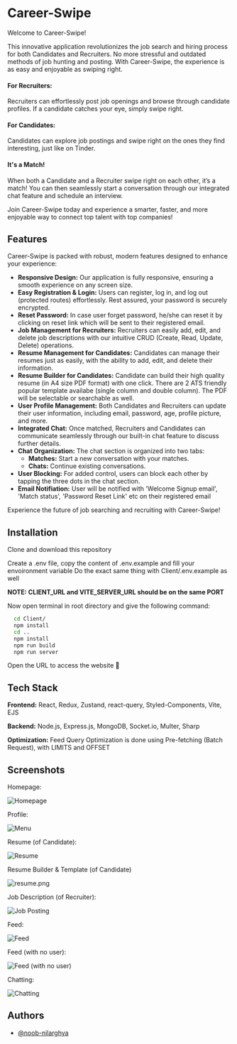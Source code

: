 
# Career-Swipe

Welcome to Career-Swipe!

This innovative application revolutionizes the job search and hiring process for both Candidates and Recruiters. No more stressful and outdated methods of job hunting and posting. With Career-Swipe, the experience is as easy and enjoyable as swiping right.

#### For Recruiters:
Recruiters can effortlessly post job openings and browse through candidate profiles. If a candidate catches your eye, simply swipe right.

#### For Candidates:
Candidates can explore job postings and swipe right on the ones they find interesting, just like on Tinder.

#### It's a Match!
When both a Candidate and a Recruiter swipe right on each other, it’s a match! You can then seamlessly start a conversation through our integrated chat feature and schedule an interview.

Join Career-Swipe today and experience a smarter, faster, and more enjoyable way to connect top talent with top companies!

## Features

Career-Swipe is packed with robust, modern features designed to enhance your experience:

- **Responsive Design:** Our application is fully responsive, ensuring a smooth experience on any screen size.
- **Easy Registration & Login:** Users can register, log in, and log out (protected routes) effortlessly. Rest assured, your password is securely encrypted.
- **Reset Password:** In case user forget password, he/she can reset it by clicking on reset link which will be sent to their registered email.
- **Job Management for Recruiters:** Recruiters can easily add, edit, and delete job descriptions with our intuitive CRUD (Create, Read, Update, Delete) operations.
- **Resume Management for Candidates:** Candidates can manage their resumes just as easily, with the ability to add, edit, and delete their information.
- **Resume Builder for Candidates:** Candidate can build their high quality resume (in A4 size PDF format) with one click. There are 2 ATS friendly popular template availabe (single column and double column). The PDF will be selectable or searchable as well.
- **User Profile Management:** Both Candidates and Recruiters can update their user information, including email, password, age, profile picture, and more.
- **Integrated Chat:** Once matched, Recruiters and Candidates can communicate seamlessly through our built-in chat feature to discuss further details.
- **Chat Organization:** The chat section is organized into two tabs:
  - **Matches:** Start a new conversation with your matches.
  - **Chats:** Continue existing conversations.
- **User Blocking:** For added control, users can block each other by tapping the three dots in the chat section.
- **Email Notifiation:** User will be notified with 'Welcome Signup email', 'Match status', 'Password Reset Link' etc on their registered email

Experience the future of job searching and recruiting with Career-Swipe!


## Installation
Clone and download this repository

Create a .env file, copy the content of .env.example and fill your envoironment variable
Do the exact same thing with Client/.env.example as well

**NOTE: CLIENT_URL and VITE_SERVER_URL should be on the same PORT**

Now open terminal in root directory and give the following command:
```bash
  cd Client/
  npm install
  cd ..
  npm install
  npm run build
  npm run server
```

Open the URL to access the website 🎉

    
## Tech Stack

**Frontend:** React, Redux, Zustand, react-query, Styled-Components, Vite, EJS

**Backend:** Node.js, Express.js, MongoDB, Socket.io, Multer, Sharp

**Optimization:** Feed Query Optimization is done using Pre-fetching (Batch Request), with LIMITS and OFFSET


## Screenshots

Homepage:

![Homepage](https://i.ibb.co/YhLcxP9/Homepage.png)

Profile:

![Menu](https://i.ibb.co/wMxzb0Z/profile.png)

Resume (of Candidate):

![Resume](https://i.postimg.cc/c1Rz8fCW/resume.png)

Resume Builder & Template (of Candidate)

![resume.png](https://i.postimg.cc/yYz8cWHX/resume.png)

Job Description (of Recruiter):

![Job Posting](https://i.ibb.co/xhNT4gn/jd.png)

Feed:

![Feed](https://i.ibb.co/x24tsbL/feed-user.png)

Feed (with no user):

![Feed (with no user)](https://i.ibb.co/CtM89NX/feed-no-user.png)

Chatting:

![Chatting](https://i.postimg.cc/0ymN1tZm/message.jpg)
## Authors

- [@noob-nilarghya](https://www.github.com/noob-nilarghya)

